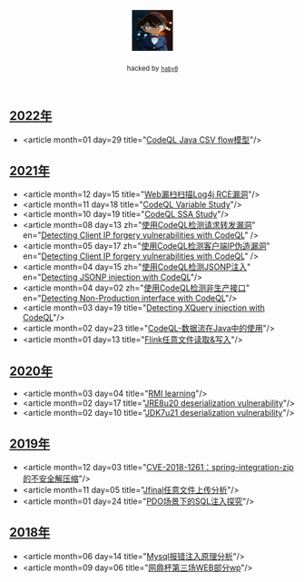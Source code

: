 <p align="center">
  <a href="https://github.com/haby0/mark/">
    <img src="haby0.jpg" alt="haby0 logo" width=72 height=72>
  </a>
  <p align="center">
    <sub>hacked by <a href="https://github.com/haby0/"><code>haby0</code></sub>
  </p>
</p>

<br>

## [2022年](articles/2022/)
- &lt;article month=01 day=29 title=&quot;[CodeQL Java CSV flow模型](articles/2022/CodeQL%20Java%20CSV%20flow模型.md)&quot;/&gt;

## [2021年](articles/2021/)
- &lt;article month=12 day=15 title=&quot;[Web漏扫扫描Log4j RCE漏洞](articles/2021/Web漏扫扫描Log4j%20RCE漏洞.md)&quot;/&gt;
- &lt;article month=11 day=18 title=&quot;[CodeQL Variable Study](articles/2021/CodeQL%20Variable%20Study.md)&quot;/&gt;
- &lt;article month=10 day=19 title=&quot;[CodeQL SSA Study](articles/2021/CodeQL%20SSA%20Study.md)&quot;/&gt;
- &lt;article month=08 day=13 zh=&quot;[使用CodeQL检测请求转发漏洞](articles/2021/使用CodeQL检测请求转发漏洞.md)&quot; en=&quot;[Detecting Client IP forgery vulnerabilities with CodeQL](articles/2021/Detecting%20Request%20forwarde%20vulnerabilities%20with%20CodeQL.md)&quot; /&gt;
- &lt;article month=05 day=17 zh=&quot;[使用CodeQL检测客户端IP伪造漏洞](articles/2021/使用CodeQL检测客户端IP伪造漏洞.md)&quot; en=&quot;[Detecting Client IP forgery vulnerabilities with CodeQL](articles/2021/Detecting%20Client%20IP%20forgery%20vulnerabilities%20with%20CodeQL.md)&quot; /&gt;
- &lt;article month=04 day=15 zh=&quot;[使用CodeQL检测JSONP注入](articles/2021/使用CodeQL检测JSONP注入.md)&quot; en=&quot;[Detecting JSONP injection with CodeQL](articles/2021/Detecting%20JSONP%20injection%20with%20CodeQL.md)&quot;/&gt;
- &lt;article month=04 day=02 zh=&quot;[使用CodeQL检测非生产接口](articles/2021/使用CodeQL检测非生产接口.md)&quot; en=&quot;[Detecting Non-Production interface with CodeQL](articles/2021/Detecting%20Non-Production%20interface%20with%20CodeQL.md)&quot;/&gt;
- &lt;article month=03 day=19 title=&quot;[Detecting XQuery injection with CodeQL](articles/2021/Detecting%20XQuery%20injection%20with%20CodeQL.md)&quot;/&gt;
- &lt;article month=02 day=23 title=&quot;[CodeQL-数据流在Java中的使用](articles/2021/CodeQL-数据流在Java中的使用.md)&quot;/&gt;
- &lt;article month=01 day=13 title=&quot;[Flink任意文件读取&写入](articles/2021/Flink%20任意文件读取和写入.md)&quot;/&gt;

## [2020年](articles/2020/)
- &lt;article month=03 day=04 title=&quot;[RMI learning](articles/2020/RMI-learning.md)&quot;/&gt;
- &lt;article month=02 day=17 title=&quot;[JRE8u20 deserialization vulnerability](articles/2020/JRE8u20-deserialization-vulnerability.md)&quot;/&gt;
- &lt;article month=02 day=10 title=&quot;[JDK7u21 deserialization vulnerability](articles/2020/JDK7u21-deserialization-vulnerability.md)&quot;/&gt;


## [2019年](articles/2019/)
- &lt;article month=12 day=03 title=&quot;[CVE-2018-1261：spring-integration-zip的不安全解压缩](articles/2019/CVE-2018-1261-Unsafe-Unzip-with-spring-integration-zip.md)&quot;/&gt;
- &lt;article month=11 day=05 title=&quot;[Jfinal任意文件上传分析](articles/2019/Jfinal-arbitrary-file-upload-analysis.md)&quot;/&gt;
- &lt;article month=01 day=24 title=&quot;[PDO场景下的SQL注入探究](articles/2019/Research-on-SQL-Injection-in-PDO-Scene.md)&quot;/&gt;


## [2018年](articles/2018/)

- &lt;article month=06 day=14 title=&quot;[Mysql报错注入原理分析](articles/2018/Analysis-of-MySQL's-error-injection-principle.md)&quot;/&gt;
- &lt;article month=09 day=06 title=&quot;[网鼎杯第三场WEB部分wp](articles/2018/Net-Ding-Cup-third-game-WEB-part-wp.md)&quot;/&gt;
